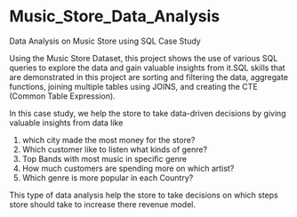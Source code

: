 # Music_Store_Data_Analysis
Data Analysis on Music Store using SQL Case Study

Using the Music Store Dataset, this project shows the use of various SQL queries to explore the data and gain valuable insights from it.SQL skills that are demonstrated in this project are sorting and filtering the data, aggregate functions, joining multiple tables using JOINS, and creating the CTE (Common Table Expression).

In this case study, we help the store to take data-driven decisions by giving valuable insights from data like 
1) which city made the most money for the store?
2) Which customer like to listen what kinds of genre?
3) Top Bands with most music in specific genre
4) How much customers are spending more on which artist?
5) Which genre is more popular in each Country?

This type of data analysis help the store to take decisions on which steps store should take to increase there revenue model.
